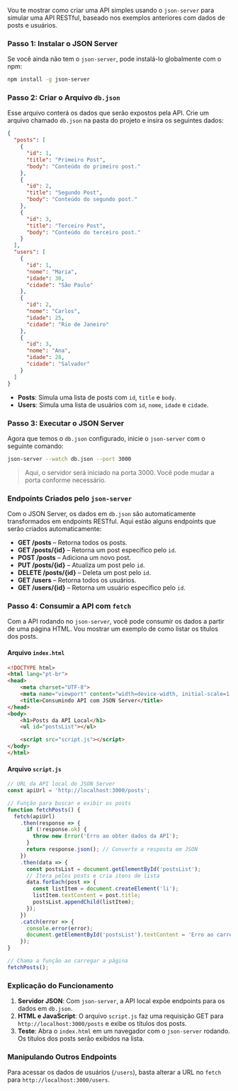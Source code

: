 Vou te mostrar como criar uma API simples usando o `json-server` para simular uma API RESTful, baseado nos exemplos anteriores com dados de posts e usuários.

### Passo 1: Instalar o JSON Server

Se você ainda não tem o `json-server`, pode instalá-lo globalmente com o npm:

```bash
npm install -g json-server
```

### Passo 2: Criar o Arquivo `db.json`

Esse arquivo conterá os dados que serão expostos pela API. Crie um arquivo chamado `db.json` na pasta do projeto e insira os seguintes dados:

```json
{
  "posts": [
    {
      "id": 1,
      "title": "Primeiro Post",
      "body": "Conteúdo do primeiro post."
    },
    {
      "id": 2,
      "title": "Segundo Post",
      "body": "Conteúdo do segundo post."
    },
    {
      "id": 3,
      "title": "Terceiro Post",
      "body": "Conteúdo do terceiro post."
    }
  ],
  "users": [
    {
      "id": 1,
      "nome": "Maria",
      "idade": 30,
      "cidade": "São Paulo"
    },
    {
      "id": 2,
      "nome": "Carlos",
      "idade": 25,
      "cidade": "Rio de Janeiro"
    },
    {
      "id": 3,
      "nome": "Ana",
      "idade": 28,
      "cidade": "Salvador"
    }
  ]
}
```

- **Posts**: Simula uma lista de posts com `id`, `title` e `body`.
- **Users**: Simula uma lista de usuários com `id`, `nome`, `idade` e `cidade`.

### Passo 3: Executar o JSON Server

Agora que temos o `db.json` configurado, inicie o `json-server` com o seguinte comando:

```bash
json-server --watch db.json --port 3000
```

> Aqui, o servidor será iniciado na porta 3000. Você pode mudar a porta conforme necessário.

### Endpoints Criados pelo `json-server`

Com o JSON Server, os dados em `db.json` são automaticamente transformados em endpoints RESTful. Aqui estão alguns endpoints que serão criados automaticamente:

- **GET /posts** – Retorna todos os posts.
- **GET /posts/{id}** – Retorna um post específico pelo `id`.
- **POST /posts** – Adiciona um novo post.
- **PUT /posts/{id}** – Atualiza um post pelo `id`.
- **DELETE /posts/{id}** – Deleta um post pelo `id`.
- **GET /users** – Retorna todos os usuários.
- **GET /users/{id}** – Retorna um usuário específico pelo `id`.

### Passo 4: Consumir a API com `fetch`

Com a API rodando no `json-server`, você pode consumir os dados a partir de uma página HTML. Vou mostrar um exemplo de como listar os títulos dos posts.

#### Arquivo `index.html`

```html
<!DOCTYPE html>
<html lang="pt-br">
<head>
    <meta charset="UTF-8">
    <meta name="viewport" content="width=device-width, initial-scale=1.0">
    <title>Consumindo API com JSON Server</title>
</head>
<body>
    <h1>Posts da API Local</h1>
    <ul id="postsList"></ul>

    <script src="script.js"></script>
</body>
</html>
```

#### Arquivo `script.js`

```javascript
// URL da API local do JSON Server
const apiUrl = 'http://localhost:3000/posts';

// Função para buscar e exibir os posts
function fetchPosts() {
  fetch(apiUrl)
    .then(response => {
      if (!response.ok) {
        throw new Error('Erro ao obter dados da API');
      }
      return response.json(); // Converte a resposta em JSON
    })
    .then(data => {
      const postsList = document.getElementById('postsList');
      // Itera pelos posts e cria itens de lista
      data.forEach(post => {
        const listItem = document.createElement('li');
        listItem.textContent = post.title;
        postsList.appendChild(listItem);
      });
    })
    .catch(error => {
      console.error(error);
      document.getElementById('postsList').textContent = 'Erro ao carregar os posts';
    });
}

// Chama a função ao carregar a página
fetchPosts();
```

### Explicação do Funcionamento

1. **Servidor JSON**: Com `json-server`, a API local expõe endpoints para os dados em `db.json`.
2. **HTML e JavaScript**: O arquivo `script.js` faz uma requisição GET para `http://localhost:3000/posts` e exibe os títulos dos posts.
3. **Teste**: Abra o `index.html` em um navegador com o `json-server` rodando. Os títulos dos posts serão exibidos na lista.

### Manipulando Outros Endpoints

Para acessar os dados de usuários (`/users`), basta alterar a URL no `fetch` para `http://localhost:3000/users`.